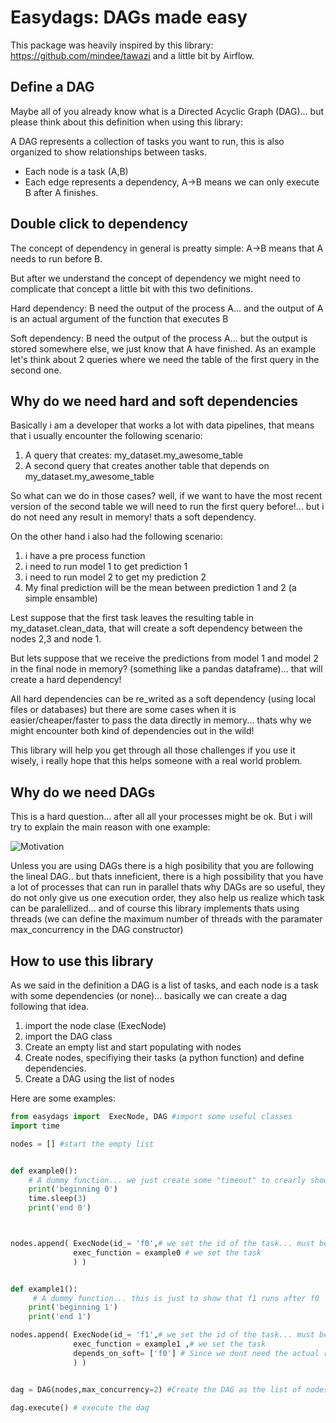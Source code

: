 # Easydags: DAGs made easy

This package was heavily inspired by this library: https://github.com/mindee/tawazi and a little bit by Airflow.

## Define a DAG

Maybe all of you already know what is a Directed Acyclic Graph (DAG)... but please think about this definition when using this library:


A DAG represents a collection of tasks you want to run, this is also organized to show relationships between tasks.

- Each node is a task (A,B) 
- Each edge represents a dependency, A->B means we can only execute B after A finishes.

## Double click to dependency 

The concept of dependency in general is preatty simple: A->B means that A needs to run before B.


But after we understand the concept of dependency we might need to complicate that concept a little bit with this two definitions.

Hard dependency:  B need the output of the process A… and the output of A is an actual argument of the function that executes B

Soft dependency:  B need the output of the process A… but the output is stored somewhere else, we just know that A have finished. As an example let's think about 2 queries where we need the table of the first query in the second one.

## Why do we need hard and soft dependencies

Basically i am a developer that works a lot with data pipelines, that means that i usually encounter the following scenario:

1. A query that creates: my_dataset.my_awesome_table
2. A second query that creates another table that depends on my_dataset.my_awesome_table

So what can we do in those cases? well, if we want to have the most recent version of the second table we will need to run the first query before!... but i do not need any result in memory! thats a soft dependency.

On the other hand i also had the following scenario:

1. i have a pre process function
2. i need to run model 1 to get prediction 1
3. i need to run model 2 to get my prediction 2
4. My final prediction will be the mean between prediction 1 and 2 (a simple ensamble)

Lest suppose that the first task leaves the resulting table in my_dataset.clean_data, that will create a soft dependency between the nodes 2,3 and node 1.

But lets suppose that we receive the predictions from model 1 and model 2 in the final node in memory? (something like a pandas dataframe)... that will create a hard dependency!

All hard dependencies can be re_writed as a soft dependency (using local files or databases) but there are some cases when it is easier/cheaper/faster to pass the data directly in memory... thats why we might encounter both kind of dependencies out in the wild!

This library will help you get through all those challenges if you use it wisely, i really hope that this helps someone with a real world problem. 


## Why do we need DAGs

This is a hard question... after all all your processes might be ok. But i will try to explain the main reason with one example:

![Motivation](resource_readme/resource_readme.png)

Unless you are using DAGs there is a high posibility that you are following the lineal DAG.. but thats inneficient, there is a high possibility that you have a lot of processes that can run in parallel thats why DAGs are so useful, they do not only give us one execution order, they also help us realize which task can be paralellized... and of course this library implements thats using threads (we can define the maximum number of threads with the paramater max_concurrency in the DAG constructor)




## How to use this library 

As we said in the definition a DAG is a list of tasks, and each node is a task with some dependencies (or none)... basically we can create a dag following that idea.

1. import the node clase (ExecNode)
2. import the DAG class
3. Create an empty list and start populating with nodes
4. Create nodes, specifiying their tasks (a python function) and define dependencies.
5. Create a DAG using the list of nodes

Here are some examples:


```python
from easydags import  ExecNode, DAG #import some useful classes
import time

nodes = [] #start the empty list


def example0():
    # A dummy function... we just create some "timeout" to crearly show that f1 will run just after f0
    print('beginning 0')
    time.sleep(3)
    print('end 0')



nodes.append( ExecNode(id_= 'f0',# we set the id of the task... must be unique
              exec_function = example0 # we set the task
              ) )  


def example1():
     # A dummy function... this is just to show that f1 runs after f0
    print('beginning 1')
    print('end 1')

nodes.append( ExecNode(id_= 'f1',# we set the id of the task... must be unique
              exec_function = example1 ,# we set the task
              depends_on_soft= ['f0'] # Since we dont need the actual result from our dependency this is as soft one
              ) )   


dag = DAG(nodes,max_concurrency=2) #Create the DAG as the list of nodes

dag.execute() # execute the dag

```









